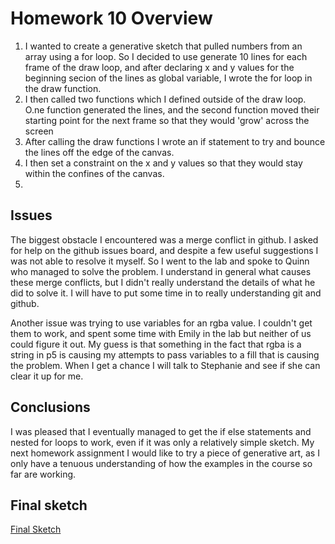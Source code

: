 # Homework 10 Overview
1. I wanted to create a generative sketch that pulled numbers from an array using a for loop. So I decided to use generate 10 lines for each frame of the draw loop, and after declaring x and y values for the beginning secion of the lines as global variable, I wrote the for loop in the draw function.
2. I then called two functions which I defined outside of the draw loop. O.ne function generated the lines, and the second function moved their starting point for the next frame so that they would 'grow' across the screen
3. After calling the draw functions I wrote an if statement to try and bounce the lines off the edge of the canvas.
4. I then set a constraint on the x and y values so that they would stay within the confines of the canvas.
5. 

## Issues

The biggest obstacle I encountered was a merge conflict in github. I asked for help on the github issues board, and despite a few useful suggestions I was not able to resolve it myself. So I went to the lab and spoke to Quinn who managed to solve the problem. I understand in general what causes these merge conflicts, but I didn't really understand the details of what he did to solve it. I will have to put some time in to really understanding git and github.

Another issue was trying to use variables for an rgba value. I couldn't get them to work, and spent some time with Emily in the lab but neither of us could figure it out. My guess is that something in the fact that rgba is a string in p5 is causing my attempts to pass variables to a fill that is causing the problem. When I get a chance I will talk to Stephanie and see if she can clear it up for me.

## Conclusions

I was pleased that I eventually managed to get the if else statements and nested for loops to work, even if it was only a relatively simple sketch. My next homework assignment I would like to try a piece of generative art, as I only have a tenuous understanding of how the examples in the course so far are working.

## Final sketch

[Final Sketch](https://marklannenum.github.io/work-120/hw-8/)
